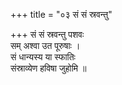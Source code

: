 +++
title = "०३ सं सं स्रवन्तु"

+++
सं सं स्रवन्तु पशवः  
सम् अश्वा उत पूरुषाः ।  
सं धान्यस्य या स्फातिः  
संस्राव्येण हविषा जुहोमि ॥